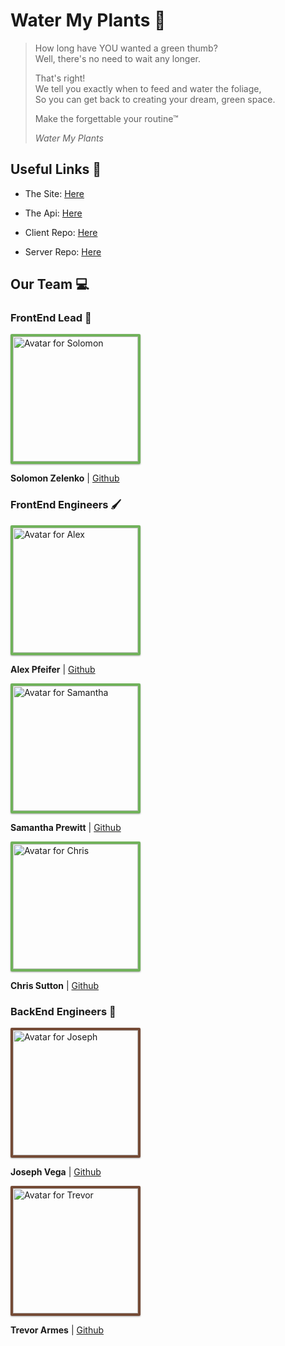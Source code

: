 # Water My Plants :seedling:

> How long have YOU wanted a green thumb? <br />
> Well, there's no need to wait any longer.
>
> That's right!<br />
> We tell you exactly when to feed and water the foliage, <br />
> So you can get back to creating your dream, green space.
>
> Make the forgettable your routine&trade; <br />
>
> _Water My Plants_

## Useful Links 🔗

- The Site: [Here](https://github.com/lambda-tt48-watermyplants/client)
- The Api: [Here](https://github.com/lambda-tt48-watermyplants/client)

- Client Repo: [Here](https://github.com/lambda-tt48-watermyplants/client)
- Server Repo: [Here](https://github.com/lambda-tt48-watermyplants/server)

## Our Team 💻

### FrontEnd Lead 🎨

<img src="https://avatars1.githubusercontent.com/u/39205476?s=460&u=e84d6fe8caf14bcf5e5dc5be000bdd8ec6e861d6&v=4" alt="Avatar for Solomon" width="200" style="border: 4px solid #71B25B;border-radius: 2px;box-shadow: 0 1px 3px rgba(0,0,0,0.12), 0 1px 2px rgba(0,0,0,0.24);">

**Solomon Zelenko** | [Github](https://github.com/zempo)

### FrontEnd Engineers 🖌

<img src="https://ca.slack-edge.com/ESZCHB482-U01CPJHKZ3P-443e6143857a-512" alt="Avatar for Alex" width="200" style="border: 4px solid #71B25B;border-radius: 2px;box-shadow: 0 1px 3px rgba(0,0,0,0.12), 0 1px 2px rgba(0,0,0,0.24);">

**Alex Pfeifer** | [Github](https://github.com/apfeif12)

<img src="https://avatars3.githubusercontent.com/u/67523846?s=460&u=cb42d03a9aadf97eb089b3ffe10799545916ee3c&v=4" alt="Avatar for Samantha" width="200" style="border: 4px solid #71B25B;border-radius: 2px;box-shadow: 0 1px 3px rgba(0,0,0,0.12), 0 1px 2px rgba(0,0,0,0.24);">

**Samantha Prewitt** | [Github](https://github.com/Samanthap82)

<img src="https://avatars1.githubusercontent.com/u/229499?s=460&v=4" alt="Avatar for Chris" width="200" style="border: 4px solid #71B25B;border-radius: 2px;box-shadow: 0 1px 3px rgba(0,0,0,0.12), 0 1px 2px rgba(0,0,0,0.24);">

**Chris Sutton** | [Github](https://github.com/christophersutton)

### BackEnd Engineers 🧵

<img src="https://ca.slack-edge.com/ESZCHB482-W0196UMAH8D-2a4b2bb48c74-512" alt="Avatar for Joseph" width="200" style="border: 4px solid #754b36;border-radius: 2px;box-shadow: 0 1px 3px rgba(0,0,0,0.12), 0 1px 2px rgba(0,0,0,0.24);">

**Joseph Vega** | [Github](https://github.com/joseph-vega12)

<img src="https://avatars3.githubusercontent.com/u/5865915?s=460&u=5fc166e95a00b64d9e232cfeeb0deb529aa6c3f4&v=4" alt="Avatar for Trevor" width="200" style="border: 4px solid #754b36;border-radius: 2px;box-shadow: 0 1px 3px rgba(0,0,0,0.12), 0 1px 2px rgba(0,0,0,0.24);">

**Trevor Armes** | [Github](https://github.com/tarmes)
